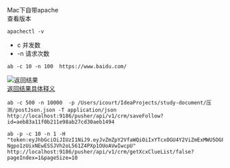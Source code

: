 Mac下自带apache   
查看版本 
```shell script
apachectl -v
```
* c 并发数
* -n 请求次数

```shell script
ab -c 10 -n 100  https://www.baidu.com/
```
![返回结果](file:///Users/icourt/IdeaProjects/study-document/img/ab_1.png)  
[返回结果具体释义](https://blog.csdn.net/wx19900503/article/details/56847264)  

```shell script
ab -c 500 -n 10000  -p /Users/icourt/IdeaProjects/study-document/压测/postJson.json -T application/json http://localhost:9186/pusher/api/v1/crm/saveFollow?id=aeb83a11f0b211e98ab27cd30aeb1494
```

```shell script
ab -p -c 10 -n 1 -H "token:eyJhbGciOiJIUzI1NiJ9.eyJvZmZpY2VfaWQiOiIxYTcxOGU4Y2ViZmExMWU5OGFiMjdjZDMwYWViMTQ5NCIsImRldmljZVR5cGUiOiJ4Y3giLCJvZmZpY2VfbmFtZSI6IuaOqOWuoiIsInVzZXJfaWQiOiIxYTZiN2Y1NmViZmExMWU5OGFiMjdjZDMwYWViMTQ5NSIsImxvZ2luVHlwZSI6IjEiLCJ1c2VyX25hbWUiOiLotLrnpLw1NTUiLCJpc3MiOiJmaXNjYWwtdGF4IiwiZXhwIjoxNTkwMzQ5NDYxNzg3LCJpYXQiOjE1NzIzNDk0NjE3ODcsIm9mZmljZVR5cGUiOm51bGx9.N-Ngpo1zUixNEwESSJVh2oL561Z4PXp1OUoAVwIwcpU" http://localhost:9186/pusher/api/v1/crm/getXcxClueList/false?pageIndex=1&pageSize=10
```